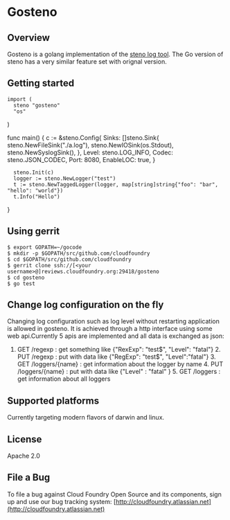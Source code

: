 # Gosteno

## Overview

Gosteno is a golang implementation of the
[steno log tool](https://github.com/cloudfoundry/steno).  The Go version of
steno has a very similar feature set with orignal version.

## Getting started

    import (
      steno "gosteno"
      "os"
  )

  func main() {
      c := &steno.Config{
      Sinks: []steno.Sink{
          steno.NewFileSink("./a.log"),
          steno.NewIOSink(os.Stdout),
          steno.NewSyslogSink(),
      },
      Level:     steno.LOG_INFO,
      Codec:     steno.JSON_CODEC,
      Port:      8080,
      EnableLOC: true,
    }

      steno.Init(c)
      logger := steno.NewLogger("test")
      t := steno.NewTaggedLogger(logger, map[string]string{"foo": "bar", "hello": "world"})
      t.Info("Hello")
  }

## Using gerrit

    $ export GOPATH=~/gocode
    $ mkdir -p $GOPATH/src/github.com/cloudfoundry
    $ cd $GOPATH/src/github.com/cloudfoundry
    $ gerrit clone ssh://[<your username>@]reviews.cloudfoundry.org:29418/gosteno
    $ cd gosteno
    $ go test


## Change log configuration on the fly

Changing log configuration such as log level without restarting application is allowed
in gosteno. It is achieved through a http interface using some web api.Currently 5 apis
are implemented and all data is exchanged as json:

  1. GET /regexp : get something like {"RexExp": "test$", "Level": "fatal"}
    2. PUT /regexp : put with data like {"RegExp": "test$", "Level":"fatal"}
    3. GET /loggers/{name} : get information about the logger by name
    4. PUT /loggers/{name} : put with data like {"Level" : "fatal" }
    5. GET /loggers : get information about all loggers

## Supported platforms

Currently targeting modern flavors of darwin and linux.

## License

Apache 2.0

## File a Bug

To file a bug against Cloud Foundry Open Source and its components, sign up and use our
bug tracking system: [http://cloudfoundry.atlassian.net](http://cloudfoundry.atlassian.net)

